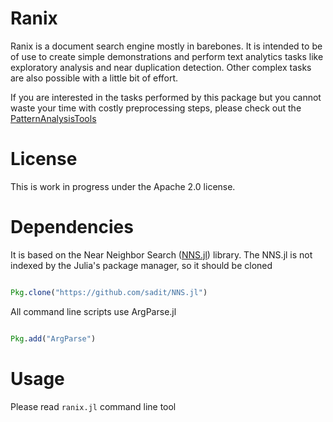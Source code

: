 # Ranix


Ranix is a document search engine mostly in barebones. It is intended to be of use to create simple demonstrations and perform text analytics tasks like exploratory analysis and near duplication detection. Other complex tasks are also possible with a little bit of effort.

If you are interested in the tasks performed by this package but you
cannot waste your time with costly preprocessing steps, please check
out the
[PatternAnalysisTools](https://github.com/INGEOTEC/PatternAnalysisTools.git)


# License
This is work in progress under the Apache 2.0 license.

# Dependencies

It is based on the Near Neighbor Search
([NNS.jl](https://github.com/sadit/NNS.jl)) library. The NNS.jl is not
indexed by the Julia's package manager, so it should be cloned

```julia

Pkg.clone("https://github.com/sadit/NNS.jl")
```

All command line scripts use ArgParse.jl

```julia

Pkg.add("ArgParse")
```


# Usage

Please read `ranix.jl` command line tool


